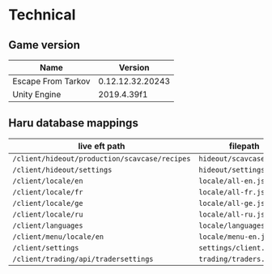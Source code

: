 # Technical

## Game version

**Name**           | **Version**
------------------ | ----------------
Escape From Tarkov | 0.12.12.32.20243
Unity Engine       | 2019.4.39f1

## Haru database mappings

**live eft path**                             | **filepath**
--------------------------------------------- | -----------------------
`/client/hideout/production/scavcase/recipes` | `hideout/scavcases.json`
`/client/hideout/settings`                    | `hideout/settings.json`
`/client/locale/en`                           | `locale/all-en.json`
`/client/locale/fr`                           | `locale/all-fr.json`
`/client/locale/ge`                           | `locale/all-ge.json`
`/client/locale/ru`                           | `locale/all-ru.json`
`/client/languages`                           | `locale/languages.json`
`/client/menu/locale/en`                      | `locale/menu-en.json`
`/client/settings`                            | `settings/client.json`
`/client/trading/api/tradersettings`          | `trading/traders.json`
